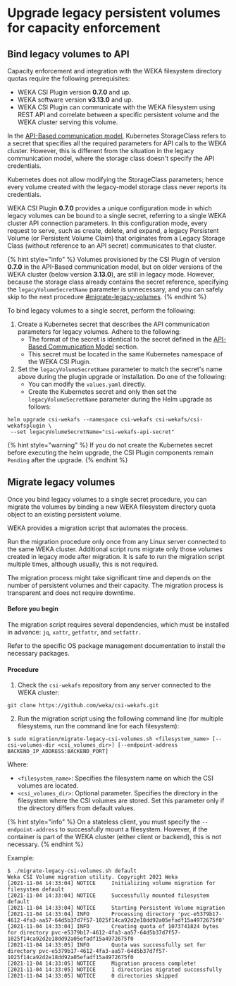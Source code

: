 # Upgrade legacy persistent volumes for capacity enforcement

## Bind legacy volumes to API

Capacity enforcement and integration with the WEKA filesystem directory quotas require the following prerequisites:

* WEKA CSI Plugin version **0.7.0** and up.
* WEKA software version **v3.13.0** and up.
* WEKA CSI Plugin can communicate with the WEKA filesystem using REST API and correlate between a specific persistent volume and the WEKA cluster serving this volume.

In the [API-Based communication model](storage-class-configurations.md#api-based-communication-model), Kubernetes StorageClass refers to a secret that specifies all the required parameters for API calls to the WEKA cluster. However, this is different from the situation in the legacy communication model, where the storage class doesn't specify the API credentials.&#x20;

Kubernetes does not allow modifying the StorageClass parameters; hence every volume created with the legacy-model storage class never reports its credentials.

WEKA CSI Plugin **0.7.0** provides a unique configuration mode in which legacy volumes can be bound to a single secret, referring to a single WEKA cluster API connection parameters. In this configuration mode, every request to serve, such as create, delete, and expand, a legacy Persistent Volume (or Persistent Volume Claim) that originates from a Legacy Storage Class (without reference to an API secret) communicates to that cluster.

{% hint style="info" %}
Volumes provisioned by the CSI Plugin of version **0.7.0** in the API-Based communication model, but on older versions of the WEKA cluster (below version **3.13.0**), are still in legacy mode. However, because the storage class already contains the secret reference, specifying the `legacyVolumeSecretName` parameter is unnecessary, and you can safely skip to the next procedure [#migrate-legacy-volumes](upgrade-legacy-persistent-volumes-for-capacity-enforcement.md#migrate-legacy-volumes "mention").
{% endhint %}

To bind legacy volumes to a single secret, perform the following:

1. Create a Kubernetes secret that describes the API communication parameters for legacy volumes. Adhere to the following:
   * The format of the secret is identical to the secret defined in the [API-Based Communication Model](upgrade-legacy-persistent-volumes-for-capacity-enforcement.md#api-based-communication-model) section.
   * This secret must be located in the same Kubernetes namespace of the WEKA CSI Plugin.
2. Set the `legacyVolumeSecretName` parameter to match the secret's name above during the plugin upgrade or installation. Do one of the following:
   * You can modify the `values.yaml` directly.
   * Create the Kubernetes secret and only then set the `legacyVolumeSecretName` parameter during the Helm upgrade as follows:

```
helm upgrade csi-wekafs --namespace csi-wekafs csi-wekafs/csi-wekafsplugin \
 --set legacyVolumeSecretName="csi-wekafs-api-secret"

```

{% hint style="warning" %}
If you do not create the Kubernetes secret before executing the helm upgrade, the CSI Plugin components remain `Pending` after the upgrade.
{% endhint %}

## Migrate legacy volumes

Once you bind legacy volumes to a single secret procedure, you can migrate the volumes by binding a new WEKA filesystem directory quota object to an existing persistent volume.&#x20;

WEKA provides a migration script that automates the process.

Run the migration procedure only once from any Linux server connected to the same WEKA cluster. Additional script runs migrate only those volumes created in legacy mode after migration. It is safe to run the migration script multiple times, although usually, this is not required.

The migration process might take significant time and depends on the number of persistent volumes and their capacity. The migration process is transparent and does not require downtime.

#### Before you begin

The migration script requires several dependencies, which must be installed in advance: `jq`, `xattr`, `getfattr`, and `setfattr.`

Refer to the specific OS package management documentation to install the necessary packages.

#### Procedure

1. Check the `csi-wekafs` repository from any server connected to the WEKA cluster:

```
git clone https://github.com/weka/csi-wekafs.git
```

2. Run the migration script using the following command line (for multiple filesystems, run the command line for each filesystem):

```
$ sudo migration/migrate-legacy-csi-volumes.sh <filesystem_name> [--csi-volumes-dir <csi_volumes_dir>] [--endpoint-address BACKEND_IP_ADDRESS:BACKEND_PORT]
```

Where:

* `<filesystem_name>`: Specifies the filesystem name on which the  CSI volumes are located.
* `<csi_volumes_dir>`: Optional parameter. Specifies the directory in the filesystem where the CSI volumes are stored. Set this parameter only if the directory differs from default values.

{% hint style="info" %}
On a stateless client, you must specify the `--endpoint-address` to successfully mount a filesystem. However, if the container is part of the WEKA cluster (either client or backend), this is not necessary.
{% endhint %}

Example:

```
$ ./migrate-legacy-csi-volumes.sh default
Weka CSI Volume migration utility. Copyright 2021 Weka
[2021-11-04 14:33:04] NOTICE     Initializing volume migration for filesystem default
[2021-11-04 14:33:04] NOTICE     Successfully mounted filesystem default
[2021-11-04 14:33:04] NOTICE     Starting Persistent Volume migration
[2021-11-04 14:33:04] INFO       Processing directory 'pvc-e5379b17-4612-4fa3-aa57-64d5b37d7f57-1025f14ca92d2e18dd92a05efadf15a4972675f0'
[2021-11-04 14:33:04] INFO       Creating quota of 1073741824 bytes for directory pvc-e5379b17-4612-4fa3-aa57-64d5b37d7f57-1025f14ca92d2e18dd92a05efadf15a4972675f0
[2021-11-04 14:33:05] INFO       Quota was successfully set for directory pvc-e5379b17-4612-4fa3-aa57-64d5b37d7f57-1025f14ca92d2e18dd92a05efadf15a4972675f0
[2021-11-04 14:33:05] NOTICE     Migration process complete!
[2021-11-04 14:33:05] NOTICE     1 directories migrated successfully
[2021-11-04 14:33:05] NOTICE     0 directories skipped
```
